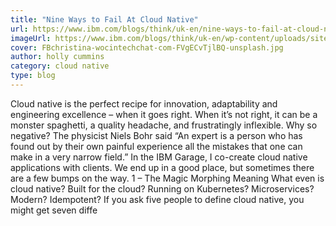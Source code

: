 ```yaml
---
title: "Nine Ways to Fail At Cloud Native"
url: https://www.ibm.com/blogs/think/uk-en/nine-ways-to-fail-at-cloud-native/
imageUrl: https://www.ibm.com/blogs/think/uk-en/wp-content/uploads/sites/27/2020/02/FBchristina-wocintechchat-com-FVgECvTjlBQ-unsplash.jpg
cover: FBchristina-wocintechchat-com-FVgECvTjlBQ-unsplash.jpg
author: holly cummins
category: cloud native
type: blog
---
```


Cloud native is the perfect recipe for innovation, adaptability and engineering excellence – when it goes right. When it’s not right, it can be a monster spaghetti, a quality headache, and frustratingly inflexible. Why so negative? The physicist Niels Bohr said “An expert is a person who has found out by their own painful experience all the mistakes that one can make in a very narrow field.” In the IBM Garage, I co-create cloud native applications with clients. We end up in a good place, but sometimes there are a few bumps on the way. 1 – The Magic Morphing Meaning What even is cloud native? Built for the cloud? Running on Kubernetes? Microservices? Modern? Idempotent? If you ask five people to define cloud native, you might get seven diffe
